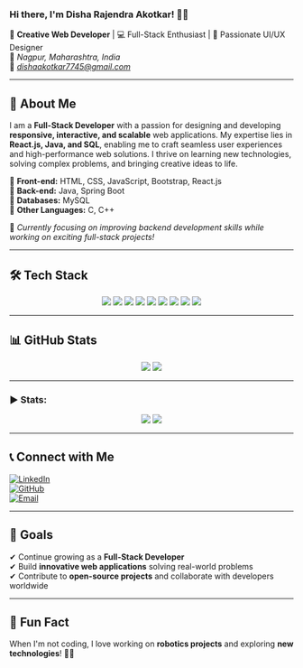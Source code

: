 ### Hi there, I'm **Disha Rajendra Akotkar**! 👋✨

🚀 **Creative Web Developer** | 💻 Full-Stack Enthusiast | 🎨 Passionate UI/UX Designer  
📍 *Nagpur, Maharashtra, India*  
📧 *dishaakotkar7745@gmail.com*  

---

## 🚀 About Me

I am a **Full-Stack Developer** with a passion for designing and developing **responsive, interactive, and scalable** web applications. My expertise lies in **React.js, Java, and SQL**, enabling me to craft seamless user experiences and high-performance web solutions. I thrive on learning new technologies, solving complex problems, and bringing creative ideas to life.

🔹 **Front-end:** HTML, CSS, JavaScript, Bootstrap, React.js  
🔹 **Back-end:** Java, Spring Boot  
🔹 **Databases:** MySQL  
🔹 **Other Languages:** C, C++  

🌟 *Currently focusing on improving backend development skills while working on exciting full-stack projects!*

---

## 🛠️ Tech Stack

<p align="center">
  <img src="https://img.shields.io/badge/C-00599C?style=for-the-badge&logo=c&logoColor=white" />
  <img src="https://img.shields.io/badge/C++-00599C?style=for-the-badge&logo=c%2B%2B&logoColor=white" />
  <img src="https://img.shields.io/badge/Java-007396?style=for-the-badge&logo=java&logoColor=white" />
  <img src="https://img.shields.io/badge/HTML5-E34F26?style=for-the-badge&logo=html5&logoColor=white" />
  <img src="https://img.shields.io/badge/CSS3-1572B6?style=for-the-badge&logo=css3&logoColor=white" />
  <img src="https://img.shields.io/badge/JavaScript-F7DF1E?style=for-the-badge&logo=javascript&logoColor=black" />
  <img src="https://img.shields.io/badge/React-61DAFB?style=for-the-badge&logo=react&logoColor=black" />
  <img src="https://img.shields.io/badge/Spring%20Boot-6DB33F?style=for-the-badge&logo=spring-boot&logoColor=white" />
  <img src="https://img.shields.io/badge/MySQL-4479A1?style=for-the-badge&logo=mysql&logoColor=white" />
</p>

---

## 📊 GitHub Stats

<p align="center">
  <img src="https://github-readme-stats.vercel.app/api?username=dishaakotkar&show_icons=true&count_private=true&theme=radical" />
  <img src="https://github-readme-stats.vercel.app/api/top-langs/?username=dishaakotkar&layout=compact&theme=radical" />
</p>

---

<h3 align="left">▶ Stats:</h3>

<p align="center">
  <img src="https://badges.pufler.dev/visits/dishaakotkar/dishaakotkar?style=for-the-badge"/>
  <img src="https://badges.pufler.dev/repos/dishaakotkar/?style=for-the-badge"/>
</p>

---

## 📞 Connect with Me

[![LinkedIn](https://img.shields.io/badge/LinkedIn-0077B5?style=for-the-badge&logo=linkedin&logoColor=white)](https://www.linkedin.com/in/disha-akotkar-1b2337294)  
[![GitHub](https://img.shields.io/badge/GitHub-181717?style=for-the-badge&logo=github&logoColor=white)](https://github.com/dishaakotkar)  
[![Email](https://img.shields.io/badge/Email-D14836?style=for-the-badge&logo=gmail&logoColor=white)](mailto:dishaakotkar7745@gmail.com)  

---

## 🎯 Goals

✔ Continue growing as a **Full-Stack Developer**  
✔ Build **innovative web applications** solving real-world problems  
✔ Contribute to **open-source projects** and collaborate with developers worldwide  

---

## 🎉 Fun Fact

When I'm not coding, I love working on **robotics projects** and exploring **new technologies**! 🤖🚀
